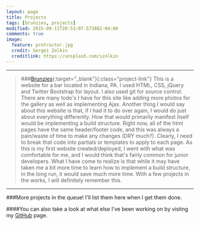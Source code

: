 ```yaml
---
layout: page
title: Projects
tags: [brunzies, projects]
modified: 2015-09-11T20:53:07.573882-04:00
comments: true
image:
  feature: protractor.jpg
  credit: Sergei Zolkin
  creditlink: https://unsplash.com/szolkin
---
```


---

>###[Brunzies](http://www.brunzies.com){:target="_blank"}{:class="project-link"}
>This is a website for a bar located in Indiana, PA. I used HTML, CSS, jQuery and Twitter 
Bootstrap for layout. I also used git for source control. There are many todo's I have 
for this site like adding more photos for the gallery as well as implementing Ajax.
Another thing I would say about this website is that, if I had it to do over again, 
I would do just about everything differently. How that would primarily manifest itself 
would be implementing a build structure. Right now, all of the html pages have the same 
header/footer code, and this was always a pain/waste of time to make any changes (DRY much?). 
Clearly, I need to break that code into partials or templates to apply to each page. 
As this is my first website created/deployed, I went with what was comfortable for me, 
and I would think that's fairly common for junior developers. What I have come to realize 
is that while it may have taken me a bit more time to learn how to implement a build 
structure, in the long run, it would save much more time. With a few projects in the works, 
I will definitely remember this.

---

###More projects in the queue! I'll list them here when I get them done.

####You can also take a look at what else I've been working on by visitng my [GitHub](https://github.com/gregknudsen) page.

